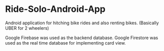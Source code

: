 # Ride-Solo-Android-App

Android application for hitching bike rides and also renting bikes.
(Basically UBER for 2 wheelers)

Google Firebase was used as the backend database.
Google Firestore was used as the real time database for implementing card view.
